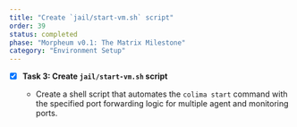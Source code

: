 ```yaml
---
title: "Create `jail/start-vm.sh` script"
order: 39
status: completed
phase: "Morpheum v0.1: The Matrix Milestone"
category: "Environment Setup"
---
```


- [x] **Task 3: Create `jail/start-vm.sh` script**

  - Create a shell script that automates the `colima start` command with the
    specified port forwarding logic for multiple agent and monitoring ports.